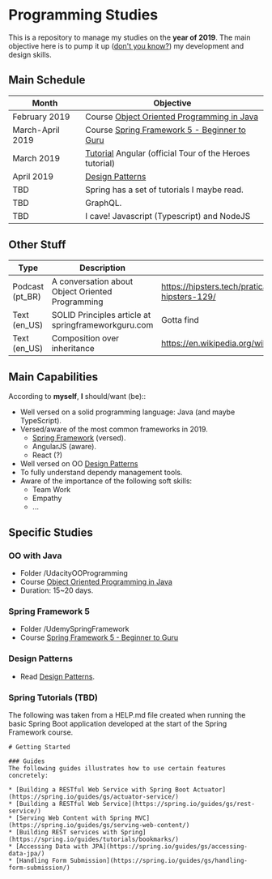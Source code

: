 # Programming Studies

This is a repository to manage my studies on the **year of 2019**. The main objective here is to pump it up ([don't you know?](https://www.youtube.com/watch?v=0HtyF0jux2Q)) my development and design skills.

## Main Schedule

| Month         | Objective |
| ------------- | --------- |
| February 2019 | Course [Object Oriented Programming in Java](https://www.udacity.com/course/object-oriented-programming-in-java--ud283) |
| March-April 2019    | Course [Spring Framework 5 - Beginner to Guru](https://www.udemy.com/spring-framework-5-beginner-to-guru/learn/v4/overview) |
| March 2019    | [Tutorial](https://angular.io/tutorial) Angular (official Tour of the Heroes tutorial) |
| April 2019    | [Design Patterns](https://www.amazon.com.br/dp/0201633612/ref=pe_2740240_232748480_TE_item) |
| TBD           | Spring has a set of tutorials I maybe read. |
| TBD           | GraphQL. |
| TBD           | I cave! Javascript (Typescript) and NodeJS |

## Other Stuff
| Type | Description | Link |
| ---- | ----------- | ---- |
| Podcast (pt_BR) | A conversation about Object Oriented Programming | https://hipsters.tech/praticas-de-orientacao-a-objetos-hipsters-129/ |
| Text (en_US) | SOLID Principles article at springframeworkguru.com | Gotta find |
| Text (en_US) | Composition over inheritance | https://en.wikipedia.org/wiki/Composition_over_inheritance |

## Main Capabilities

According to **myself**, **I** should/want (be)::
* Well versed on a solid programming language: Java (and maybe TypeScript).
* Versed/aware of the most common frameworks in 2019.
  * [Spring Framework](https://www.udemy.com/spring-framework-5-beginner-to-guru/learn/v4/overview) (versed).
  * AngularJS (aware).
  * React (?)
* Well versed on OO [Design Patterns](https://www.amazon.com.br/dp/0201633612/ref=pe_2740240_232748480_TE_item)
* To fully understand dependy management tools.
* Aware of the importance of the following soft skills:
  * Team Work
  * Empathy
  * ...

## Specific Studies

### OO with Java

* Folder /UdacityOOProgramming
* Course [Object Oriented Programming in Java](https://www.udacity.com/course/object-oriented-programming-in-java--ud283)
* Duration: 15~20 days.

### Spring Framework 5

* Folder /UdemySpringFramework
* Course [Spring Framework 5 - Beginner to Guru](https://www.udemy.com/spring-framework-5-beginner-to-guru/learn/v4/overview)

### Design Patterns

* Read [Design Patterns](https://www.amazon.com.br/dp/0201633612/ref=pe_2740240_232748480_TE_item).

### Spring Tutorials (TBD)
The following was taken from a HELP.md file created when running the basic Spring Boot application developed at the start of the Spring Framework course.

```
# Getting Started

### Guides
The following guides illustrates how to use certain features concretely:

* [Building a RESTful Web Service with Spring Boot Actuator](https://spring.io/guides/gs/actuator-service/)
* [Building a RESTful Web Service](https://spring.io/guides/gs/rest-service/)
* [Serving Web Content with Spring MVC](https://spring.io/guides/gs/serving-web-content/)
* [Building REST services with Spring](https://spring.io/guides/tutorials/bookmarks/)
* [Accessing Data with JPA](https://spring.io/guides/gs/accessing-data-jpa/)
* [Handling Form Submission](https://spring.io/guides/gs/handling-form-submission/)
```
